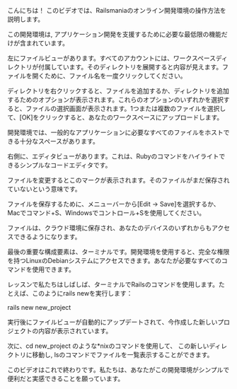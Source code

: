 こんにちは！
このビデオでは、Railsmaniaのオンライン開発環境の操作方法を説明します。

この開発環境は, アプリケーション開発を支援するために必要な最低限の機能だけが含まれています。

左にファイルビューがあります。すべてのアカウントには、ワークスペースディレクトリが付属しています。そのディレクトリを展開すると内容が見えます。ファイルを開くために、ファイル名を一度クリックしてください。

ディレクトリを右クリックすると、ファイルを追加するか、ディレクトリを追加するためのオプションが表示されます。これらのオプションのいずれかを選択すると、ファイルの選択画面が表示されます。1つまたは複数のファイルを選択して、[OK]をクリックすると、あなたのワークスペースにアップロードします。

開発環境では、一般的なアプリケーションに必要なすべてのファイルをホストできる十分なスペースがあります。

右側に、エディタビューがあります。これは、Rubyのコマンドをハイライトできるシンプルなコードエディタです。

ファイルを変更するとこのマークが表示されます。そのファイルがまだ保存されていないという意味です。

ファイルを保存するために、メニューバーから[Edit -> Save]を選択するか、Macでコマンド+S、Windowsでコントロール+Sを使用してください。

ファイルは、クラウド環境に保存され、あなたのデバイスのいずれからもアクセスできるようになります。


最後の重要な構成要素は、ターミナルです。開発環境を使用すると、完全な権限を持つLinuxのDebianシステムにアクセスできます。あなたが必要なすべてのコマンドを使用できます。

レッスンで私たちはしばしば、ターミナルでRailsのコマンドを使用します。たとえば、このようにrails newを実行します：

rails new new_project


実行後にファイルビューが自動的にアップデートされて、今作成した新しいプロジェクトの内容が表示されています。

次に、cd new_project のような*nixのコマンドを使用して、
この新しいディレクトリに移動し, lsのコマンドでファイルを一覧表示することができます。

このビデオはこれで終わりです。私たちは、あなたがこの開発環境がシンプルで便利だと実感できることを願っています。





















